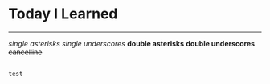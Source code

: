 # Today I Learned
***

*single asterisks*
_single underscores_
**double asterisks**
__double underscores__
~~cancelline~~



<pre>
<code>
test
</code>
</pre>
